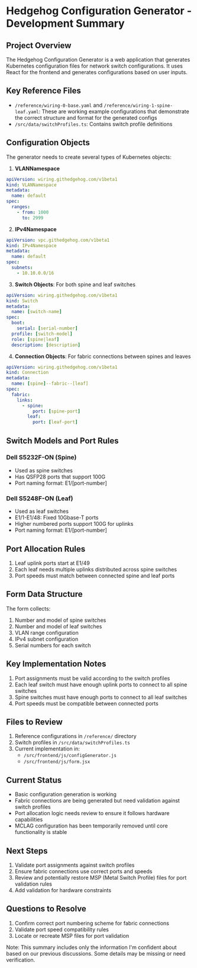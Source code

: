 # Hedgehog Configuration Generator - Development Summary

## Project Overview
The Hedgehog Configuration Generator is a web application that generates Kubernetes configuration files for network switch configurations. It uses React for the frontend and generates configurations based on user inputs.

## Key Reference Files
- `/reference/wiring-0-base.yaml` and `/reference/wiring-1-spine-leaf.yaml`: These are working example configurations that demonstrate the correct structure and format for the generated configs
- `/src/data/switchProfiles.ts`: Contains switch profile definitions

## Configuration Objects
The generator needs to create several types of Kubernetes objects:

1. **VLANNamespace**
```yaml
apiVersion: wiring.githedgehog.com/v1beta1
kind: VLANNamespace
metadata:
  name: default
spec:
  ranges:
    - from: 1000
      to: 2999
```

2. **IPv4Namespace**
```yaml
apiVersion: vpc.githedgehog.com/v1beta1
kind: IPv4Namespace
metadata:
  name: default
spec:
  subnets:
    - 10.10.0.0/16
```

3. **Switch Objects**: For both spine and leaf switches
```yaml
apiVersion: wiring.githedgehog.com/v1beta1
kind: Switch
metadata:
  name: [switch-name]
spec:
  boot:
    serial: [serial-number]
  profile: [switch-model]
  role: [spine|leaf]
  description: [description]
```

4. **Connection Objects**: For fabric connections between spines and leaves
```yaml
apiVersion: wiring.githedgehog.com/v1beta1
kind: Connection
metadata:
  name: [spine]--fabric--[leaf]
spec:
  fabric:
    links:
      - spine:
          port: [spine-port]
        leaf:
          port: [leaf-port]
```

## Switch Models and Port Rules

### Dell S5232F-ON (Spine)
- Used as spine switches
- Has QSFP28 ports that support 100G
- Port naming format: E1/[port-number]

### Dell S5248F-ON (Leaf)
- Used as leaf switches
- E1/1-E1/48: Fixed 10Gbase-T ports
- Higher numbered ports support 100G for uplinks
- Port naming format: E1/[port-number]

## Port Allocation Rules
1. Leaf uplink ports start at E1/49
2. Each leaf needs multiple uplinks distributed across spine switches
3. Port speeds must match between connected spine and leaf ports

## Form Data Structure
The form collects:
1. Number and model of spine switches
2. Number and model of leaf switches
3. VLAN range configuration
4. IPv4 subnet configuration
5. Serial numbers for each switch

## Key Implementation Notes
1. Port assignments must be valid according to the switch profiles
2. Each leaf switch must have enough uplink ports to connect to all spine switches
3. Spine switches must have enough ports to connect to all leaf switches
4. Port speeds must be compatible between connected ports

## Files to Review
1. Reference configurations in `/reference/` directory
2. Switch profiles in `/src/data/switchProfiles.ts`
3. Current implementation in:
   - `/src/frontend/js/configGenerator.js`
   - `/src/frontend/js/form.jsx`

## Current Status
- Basic configuration generation is working
- Fabric connections are being generated but need validation against switch profiles
- Port allocation logic needs review to ensure it follows hardware capabilities
- MCLAG configuration has been temporarily removed until core functionality is stable

## Next Steps
1. Validate port assignments against switch profiles
2. Ensure fabric connections use correct ports and speeds
3. Review and potentially restore MSP (Metal Switch Profile) files for port validation rules
4. Add validation for hardware constraints

## Questions to Resolve
1. Confirm correct port numbering scheme for fabric connections
2. Validate port speed compatibility rules
3. Locate or recreate MSP files for port validation

Note: This summary includes only the information I'm confident about based on our previous discussions. Some details may be missing or need verification.
